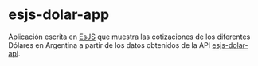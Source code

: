 # esjs-dolar-app

Aplicación escrita en [EsJS](https://esjs.dev) que muestra las cotizaciones de los diferentes Dólares en Argentina a partir de los datos obtenidos de la API [esjs-dolar-api](https://github.com/enzonotario/esjs-dolar-api).
